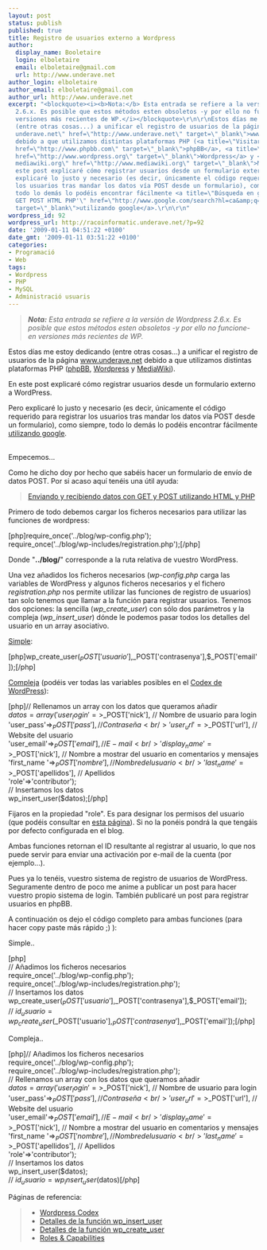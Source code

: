```yaml
---
layout: post
status: publish
published: true
title: Registro de usuarios externo a Wordpress
author:
  display_name: Booletaire
  login: elboletaire
  email: elboletaire@gmail.com
  url: http://www.underave.net
author_login: elboletaire
author_email: elboletaire@gmail.com
author_url: http://www.underave.net
excerpt: "<blockquote><i><b>Nota:</b> Esta entrada se refiere a la versión de Wordpress
  2.6.x. Es posible que estos métodos esten obsoletos -y por ello no funcione- en
  versiones más recientes de WP.</i></blockquote>\r\n\r\nEstos días me estoy dedicando
  (entre otras cosas...) a unificar el registro de usuarios de la página <a title=\"Visitar
  underave.net\" href=\"http://www.underave.net\" target=\"_blank\">www.underave.net</a>
  debido a que utilizamos distintas plataformas PHP (<a title=\"Visitar phpBB.com\"
  href=\"http://www.phpbb.com\" target=\"_blank\">phpBB</a>, <a title=\"Visitar wordpress.org\"
  href=\"http://www.wordpress.org\" target=\"_blank\">Wordpress</a> y <a title=\"Visitar
  mediawiki.org\" href=\"http://www.mediawiki.org\" target=\"_blank\">MediaWiki</a>).\r\n\r\nEn
  este post explicaré cómo registrar usuarios desde un formulario externo a WordPress.\r\n\r\nPero
  explicaré lo justo y necesario (es decir, únicamente el código requerido para registrar
  los usuarios tras mandar los datos vía POST desde un formulario), como siempre,
  todo lo demás lo podéis encontrar fácilmente <a title=\"Búsqueda en google 'datos
  GET POST HTML PHP'\" href=\"http://www.google.com/search?hl=ca&amp;q=enviar+datos+get+post+php+html&amp;btnG=Cerca&amp;lr=\"
  target=\"_blank\">utilizando google</a>.\r\n\r\n"
wordpress_id: 92
wordpress_url: http://racoinformatic.underave.net/?p=92
date: '2009-01-11 04:51:22 +0100'
date_gmt: '2009-01-11 03:51:22 +0100'
categories:
- Programació
- Web
tags:
- Wordpress
- PHP
- MySQL
- Administració usuaris
---
```

<blockquote><i><b>Nota:</b> Esta entrada se refiere a la versión de Wordpress 2.6.x. Es posible que estos métodos esten obsoletos -y por ello no funcione- en versiones más recientes de WP.</i></blockquote>

Estos días me estoy dedicando (entre otras cosas...) a unificar el registro de usuarios de la página <a title="Visitar underave.net" href="http://www.underave.net" target="_blank">www.underave.net</a> debido a que utilizamos distintas plataformas PHP (<a title="Visitar phpBB.com" href="http://www.phpbb.com" target="_blank">phpBB</a>, <a title="Visitar wordpress.org" href="http://www.wordpress.org" target="_blank">Wordpress</a> y <a title="Visitar mediawiki.org" href="http://www.mediawiki.org" target="_blank">MediaWiki</a>).

En este post explicaré cómo registrar usuarios desde un formulario externo a WordPress.

Pero explicaré lo justo y necesario (es decir, únicamente el código requerido para registrar los usuarios tras mandar los datos vía POST desde un formulario), como siempre, todo lo demás lo podéis encontrar fácilmente <a title="Búsqueda en google 'datos GET POST HTML PHP'" href="http://www.google.com/search?hl=ca&amp;q=enviar+datos+get+post+php+html&amp;btnG=Cerca&amp;lr=" target="_blank">utilizando google</a>.

<a id="more"></a><a id="more-92"></a><br />
Empecemos...

Como he dicho doy por hecho que sabéis hacer un formulario de envío de datos POST. Por si acaso aquí tenéis una útil ayuda:
<blockquote>
<a title="Visitar la web de referencia" href="http://aprendeenlinea.udea.edu.co/lms/moodle/mod/resource/view.php?id=47214" target="_blank">Enviando y recibiendo datos con GET y POST utilizando HTML y PHP</a></blockquote>

Primero de todo debemos cargar los ficheros necesarios para utilizar las funciones de wordpress:

[php]require_once('../blog/wp-config.php');<br />
require_once('../blog/wp-includes/registration.php');[/php]

Donde "<strong>../blog/</strong>" corresponde a la ruta relativa de vuestro WordPress.

Una vez añadidos los ficheros necesarios (<em>wp-config.php</em> carga las variables de WordPress y algunos ficheros necesarios y el fichero <em>registration.php</em> nos permite utilizar las funciones de registro de usuarios) tan solo tenemos que llamar a la función para registrar usuarios. Tenemos dos opciones: la sencilla (<em>wp_create_user</em>) con sólo dos parámetros y la compleja (<em>wp_insert_user</em>) dónde le podemos pasar todos los detalles del usuario en un array asociativo.

<a title="Ver detalles en el Codex de Wordpress" href="http://codex.wordpress.org/Function_Reference/wp_create_user" target="_blank">Simple</a>:

[php]wp_create_user($_POST['usuario'],$_POST['contrasenya'],$_POST['email']);[/php]

<a title="Ver detalles en el Codex de Wordpress" href="http://codex.wordpress.org/Function_Reference/wp_insert_user" target="_blank">Compleja</a> (podéis ver todas las variables posibles en el <a title="Ver detalles en el Codex de Wordpress" href="http://codex.wordpress.org/Function_Reference/wp_insert_user" target="_blank">Codex de WordPress</a>):

[php]// Rellenamos un array con los datos que queramos añadir<br />
$datos = array('user_login'=>$_POST['nick'], // Nombre de usuario para login<br />
'user_pass'=>$_POST['pass'], // Contraseña<br />
'user_url'=>$_POST['url'], // Website del usuario<br />
'user_email'=>$_POST['email'], // E-mail<br />
'display_name'=>$_POST['nick'], // Nombre a mostrar del usuario en comentarios y mensajes<br />
'first_name '=>$_POST['nombre'], // Nombre del usuario<br />
'last_name'=>$_POST['apellidos'], // Apellidos<br />
'role'=>'contributor');<br />
// Insertamos los datos<br />
wp_insert_user($datos);[/php]

Fijaros en la propiedad "role". Es para designar los permisos del usuario (que podéis consultar en <a title="Roles &amp; Capabilities @ Wordpress Codex" href="http://codex.wordpress.org/Roles_and_Capabilities" target="_blank">esta página</a>). Si no la ponéis pondrá la que tengáis por defecto configurada en el blog.

Ambas funciones retornan el ID resultante al registrar al usuario, lo que nos puede servir para enviar una activación por e-mail de la cuenta (por ejemplo...).

Pues ya lo tenéis, vuestro sistema de registro de usuarios de WordPress. Seguramente dentro de poco me anime a publicar un post para hacer vuestro propio sistema de login. También publicaré un post para registrar usuarios en phpBB.

A continuación os dejo el código completo para ambas funciones (para hacer copy paste más rápido ;) ):

Simple..

[php]<br />
// Añadimos los ficheros necesarios<br />
require_once('../blog/wp-config.php');<br />
require_once('../blog/wp-includes/registration.php');<br />
// Insertamos los datos<br />
wp_create_user($_POST['usuario'],$_POST['contrasenya'],$_POST['email']);<br />
// $id_usuario = wp_create_user($_POST['usuario'],$_POST['contrasenya'],$_POST['email']);[/php]

Compleja..

[php]// Añadimos los ficheros necesarios<br />
require_once('../blog/wp-config.php');<br />
require_once('../blog/wp-includes/registration.php');<br />
// Rellenamos un array con los datos que queramos añadir<br />
$datos = array('user_login'=>$_POST['nick'], // Nombre de usuario para login<br />
'user_pass'=>$_POST['pass'], // Contraseña<br />
'user_url'=>$_POST['url'], // Website del usuario<br />
'user_email'=>$_POST['email'], // E-mail<br />
'display_name'=>$_POST['nick'], // Nombre a mostrar del usuario en comentarios y mensajes<br />
'first_name '=>$_POST['nombre'], // Nombre del usuario<br />
'last_name'=>$_POST['apellidos'], // Apellidos<br />
'role'=>'contributor');<br />
// Insertamos los datos<br />
wp_insert_user($datos);<br />
// $id_usuario = wp_insert_user($datos)[/php]

Páginas de referencia:
<blockquote>

<ul>
<li><a title="Wordpress Codex" href="http://codex.wordpress.org" target="_blank">Wordpress Codex</a></li>
<li><a title="Wordpress Codex" href="http://codex.wordpress.org/Function_Reference/wp_insert_user" target="_blank">Detalles de la función wp_insert_user</a></li>
<li><a title="Wordpress Codex" href="http://codex.wordpress.org/Function_Reference/wp_create_user" target="_blank">Detalles de la función wp_create_user</a></li>
<li><a title="Wordpress Codex" href="http://codex.wordpress.org/Roles_and_Capabilities" target="_blank">Roles &amp; Capabilities</a></li>
</ul>
</blockquote>
